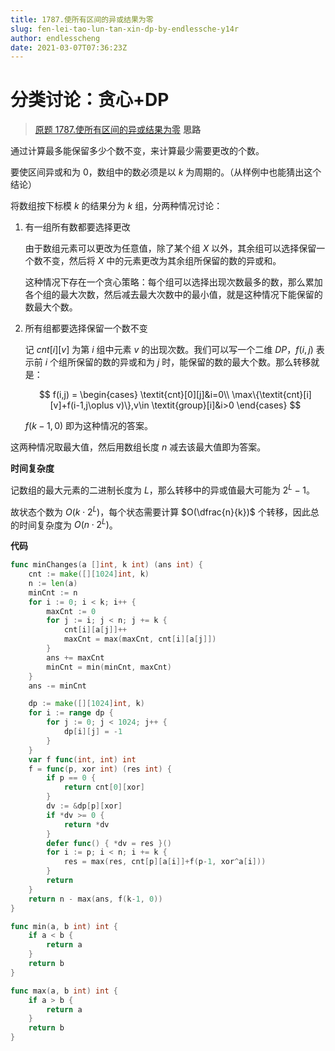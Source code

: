 ```yaml
---
title: 1787.使所有区间的异或结果为零
slug: fen-lei-tao-lun-tan-xin-dp-by-endlessche-y14r
author: endlesscheng
date: 2021-03-07T07:36:23Z
---
```

# 分类讨论：贪心+DP
 
> [原题 1787.使所有区间的异或结果为零](https://leetcode.cn/problems/make-the-xor-of-all-segments-equal-to-zero)
**思路**

通过计算最多能保留多少个数不变，来计算最少需要更改的个数。

要使区间异或和为 $0$，数组中的数必须是以 $k$ 为周期的。（从样例中也能猜出这个结论）

将数组按下标模 $k$ 的结果分为 $k$ 组，分两种情况讨论：

1. 有一组所有数都要选择更改

   由于数组元素可以更改为任意值，除了某个组 $X$ 以外，其余组可以选择保留一个数不变，然后将 $X$ 中的元素更改为其余组所保留的数的异或和。

   这种情况下存在一个贪心策略：每个组可以选择出现次数最多的数，那么累加各个组的最大次数，然后减去最大次数中的最小值，就是这种情况下能保留的数最大个数。

2. 所有组都要选择保留一个数不变

   记 $\textit{cnt}[i][v]$ 为第 $i$ 组中元素 $v$ 的出现次数。我们可以写一个二维 $\textit{DP}$，$f(i,j)$ 表示前 $i$ 个组所保留的数的异或和为 $j$ 时，能保留的数的最大个数。那么转移就是：

   $$
   f(i,j) = 
   \begin{cases}
   \textit{cnt}[0][j]&i=0\\
   \max\{\textit{cnt}[i][v]+f(i-1,j\oplus v)\},v\in \textit{group}[i]&i>0
   \end{cases}
   $$

   $f(k-1,0)$ 即为这种情况的答案。

这两种情况取最大值，然后用数组长度 $n$ 减去该最大值即为答案。

**时间复杂度**

记数组的最大元素的二进制长度为 $L$，那么转移中的异或值最大可能为 $2^L-1$。

故状态个数为 $O(k\cdot 2^L)$，每个状态需要计算 $O(\dfrac{n}{k})$ 个转移，因此总的时间复杂度为 $O(n\cdot 2^L)$。


**代码**

```go
func minChanges(a []int, k int) (ans int) {
	cnt := make([][1024]int, k)
	n := len(a)
	minCnt := n
	for i := 0; i < k; i++ {
		maxCnt := 0
		for j := i; j < n; j += k {
			cnt[i][a[j]]++
			maxCnt = max(maxCnt, cnt[i][a[j]])
		}
		ans += maxCnt
		minCnt = min(minCnt, maxCnt)
	}
	ans -= minCnt

	dp := make([][1024]int, k)
	for i := range dp {
		for j := 0; j < 1024; j++ {
			dp[i][j] = -1
		}
	}
	var f func(int, int) int
	f = func(p, xor int) (res int) {
		if p == 0 {
			return cnt[0][xor]
		}
		dv := &dp[p][xor]
		if *dv >= 0 {
			return *dv
		}
		defer func() { *dv = res }()
		for i := p; i < n; i += k {
			res = max(res, cnt[p][a[i]]+f(p-1, xor^a[i]))
		}
		return
	}
	return n - max(ans, f(k-1, 0))
}

func min(a, b int) int {
	if a < b {
		return a
	}
	return b
}

func max(a, b int) int {
	if a > b {
		return a
	}
	return b
}
```

